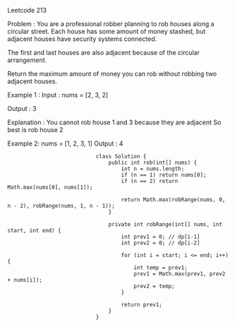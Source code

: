 Leetcode 213

Problem :
You are a professional robber planning to rob houses along a circular street.
Each house has some amount of money stashed, but adjacent houses have security systems connected.

The first and last houses are also adjacent because of the circular arrangement.

Return the maximum amount of money you can rob without robbing two adjacent houses.

Example 1 :
Input : 
nums = [2, 3, 2]

Output : 
3

Explanation : 
You cannot rob house 1 and 3 because they are adjacent
So best is rob house 2

Example 2:
nums = [1, 2, 3, 1]
Output : 
4

                                class Solution {
                                    public int rob(int[] nums) {
                                        int n = nums.length;
                                        if (n == 1) return nums[0];
                                        if (n == 2) return Math.max(nums[0], nums[1]);

                                        return Math.max(robRange(nums, 0, n - 2), robRange(nums, 1, n - 1));
                                    }

                                    private int robRange(int[] nums, int start, int end) {
                                        int prev1 = 0; // dp[i-1]
                                        int prev2 = 0; // dp[i-2]
                                        
                                        for (int i = start; i <= end; i++) {
                                            int temp = prev1;
                                            prev1 = Math.max(prev1, prev2 + nums[i]);
                                            prev2 = temp;
                                        }

                                        return prev1;
                                    }
                                }

                               